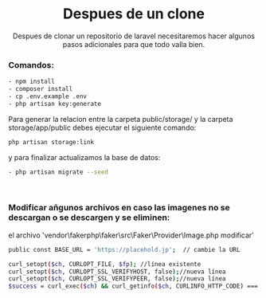 <h1 align="center"> Despues de un clone </h1>
<p align="center"> Despues de clonar un repositorio de laravel necesitaremos hacer algunos pasos adicionales para que todo valla bien. </p>



### Comandos:

```sh
- npm install
- composer install
- cp .env.example .env
- php artisan key:generate
```

Para generar la relacion entre la carpeta public/storage/ y la carpeta storage/app/public debes ejecutar el siguiente comando:
```sh
php artisan storage:link
```
y para finalizar actualizamos la base de datos:

```sh
- php artisan migrate --seed
```
<br>


### Modificar añgunos archivos en caso las imagenes no se descargan o se descargen y se eliminen:

el archivo 'vendor\fakerphp\faker\src\Faker\Provider\Image.php modificar'

```sh 
public const BASE_URL = 'https://placehold.jp';  // cambie la URL 
```

```sh
curl_setopt($ch, CURLOPT_FILE, $fp); //línea existente
curl_setopt($ch, CURLOPT_SSL_VERIFYHOST, false);//nueva línea
curl_setopt($ch, CURLOPT_SSL_VERIFYPEER, false);//nueva línea
$success = curl_exec($ch) && curl_getinfo($ch, CURLINFO_HTTP_CODE) === 200;//línea existente
```
